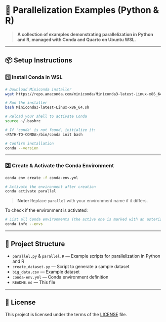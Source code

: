 
# 🚀 Parallelization Examples (Python & R)

> **A collection of examples demonstrating parallelization in Python and R, managed with Conda and Quarto on Ubuntu WSL.**

---

## 📦 Setup Instructions

### 1️⃣ Install Conda in WSL

```bash
# Download Miniconda installer
wget https://repo.anaconda.com/miniconda/Miniconda3-latest-Linux-x86_64.sh

# Run the installer
bash Miniconda3-latest-Linux-x86_64.sh

# Reload your shell to activate Conda
source ~/.bashrc

# If 'conda' is not found, initialize it:
<PATH-TO-CONDA>/bin/conda init bash

# Confirm installation
conda --version
```

---

### 2️⃣ Create & Activate the Conda Environment

```bash
conda env create -f conda-env.yml

# Activate the environment after creation
conda activate parallel
```

> **Note:** Replace `parallel` with your environment name if it differs.

To check if the environment is activated:

```bash
# List all Conda environments (the active one is marked with an asterisk)
conda info --envs
```

---

## 📁 Project Structure

- `parallel.py` & `parallel.R` — Example scripts for parallelization in Python and R
- `create_dataset.py` — Script to generate a sample dataset
- `big_data.csv` — Example dataset
- `conda-env.yml` — Conda environment definition
- `README.md` — This file

---

## 📝 License

This project is licensed under the terms of the [LICENSE](LICENSE) file.

